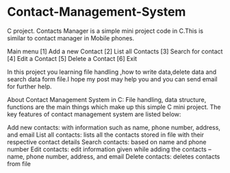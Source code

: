 # Contact-Management-System
C project.
Contacts Manager is a simple mini project code in C.This is similar to contact manager in Mobile phones.

Main menu
[1] Add a new Contact
[2] List all Contacts
[3] Search for contact
[4] Edit a Contact
[5] Delete a Contact
[6] Exit

In this project you learning file handling ,how to write data,delete data and search data form file.I hope my post may help you and you can send email for further help.

About Contact Management System in C:
File handling, data structure, functions are the main things which make up this simple C mini project. The key features of contact management system are listed below:

Add new contacts: with information such as name, phone number, address, and email
List all contacts: lists all the contacts stored in file with their respective contact details
Search contacts: based on name and phone number
Edit contacts: edit information given while adding the contacts – name, phone number, address, and email
Delete contacts: deletes contacts from file
